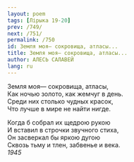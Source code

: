 ```yaml
---
layout: poem
tags: [Лірыка 19-20]
prev: /749/
next: /751/
permalink: /750
id: Земля моя— сокровища, атласы...
title: Земля моя— сокровища, атласы...
author: АЛЕСЬ САЛАВЕЙ
lang: ru
---
```



Земля моя— сокровища, атласы,  
Как ночью золото, как жемчуг в день.  
Среди них столько чудных красок,  
Что лучше в мире не найти нигде.  

Когда б собрал их щедрою рукою  
И вставил в строчки звучного стиха,  
Он засверкал бы яркою дугою  
Сквозь тьму и тлен, забвенье и века.  
*1945*  
